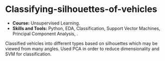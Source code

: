 # Classifying-silhouettes-of-vehicles
* __Course:__ Unsupervised Learning. 
* __Skills and Tools:__ Python, EDA, Classification, Support Vector Machines, Principal Component Analysis, . 

Classified vehicles into different types based on silhouettes which may be viewed from many angles. Used PCA in order to reduce dimensionality and SVM for classification.
